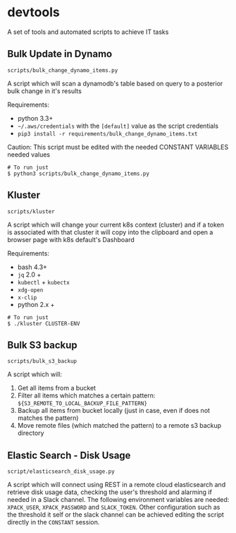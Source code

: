 # devtools
A set of tools and automated scripts to achieve IT tasks

## Bulk Update in Dynamo

`scripts/bulk_change_dynamo_items.py`

A script which will scan a dynamodb's table based on query to a posterior bulk change in it's results

Requirements:
- python 3.3+
- `~/.aws/credentials` with the `[default]` value as the script credentials
- `pip3 install -r requirements/bulk_change_dynamo_items.txt`


Caution: This script must be edited with the needed CONSTANT VARIABLES needed values

```
# To run just
$ python3 scripts/bulk_change_dynamo_items.py
```

## Kluster

`scripts/kluster`

A script which will change your current k8s context (cluster) and if a token is associated with that cluster it will copy into the clipboard and open a browser page with k8s default's Dashboard

Requirements:
- bash 4.3+
- `jq` 2.0 +
- `kubectl` + `kubectx`
- `xdg-open`
- `x-clip`
- python 2.x +

```
# To run just
$ ./kluster CLUSTER-ENV
```

## Bulk S3 backup

`scripts/bulk_s3_backup`

A script which will:
  1) Get all items from a bucket
  2) Filter all items which matches a certain pattern: `${S3_REMOTE_TO_LOCAL_BACKUP_FILE_PATTERN}`
  3) Backup all items from bucket locally (just in case, even if does not matches the pattern)
  4) Move remote files (which matched the pattern) to a remote s3 backup directory

## Elastic Search - Disk Usage

`script/elasticsearch_disk_usage.py`

A script which will connect using REST in a remote cloud elasticsearch and retrieve disk usage data, checking the user's threshold and alarming if needed in a Slack channel. The following environment variables are needed: `XPACK_USER`, `XPACK_PASSWORD` and `SLACK_TOKEN`. Other configuration such as the threshold it self or the slack channel can be achieved editing the script directly in the `CONSTANT` session.
